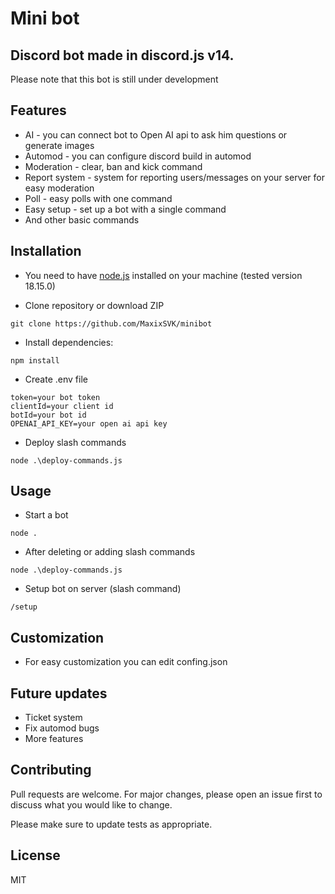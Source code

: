 # Mini bot

## Discord bot made in discord.js v14.
Please note that this bot is still under development

## Features

 - AI - you can connect bot to Open AI api to ask him questions or generate images
 - Automod - you can configure discord build in automod
 - Moderation - clear, ban and kick command
 - Report system - system for reporting users/messages on your server for easy moderation
 - Poll - easy polls with one command
 - Easy setup - set up a bot with a single command
 - And other basic commands

## Installation

 - You need to have [node.js](https://nodejs.org/) installed on your machine (tested version 18.15.0)

 - Clone repository or download ZIP
```
git clone https://github.com/MaxixSVK/minibot
``` 
- Install dependencies:

```
npm install
```

 - Create .env file
```
token=your bot token
clientId=your client id
botId=your bot id
OPENAI_API_KEY=your open ai api key
```
- Deploy slash commands
```
node .\deploy-commands.js
```

## Usage
 - Start a bot
```
node .
```
- After deleting or adding slash commands

```
node .\deploy-commands.js
```

- Setup bot on server (slash command)
```
/setup
```
## Customization
 - For easy customization you can edit confing.json

## Future updates
 - Ticket system
 - Fix automod bugs
 - More features

## Contributing

Pull requests are welcome. For major changes, please open an issue first
to discuss what you would like to change.

Please make sure to update tests as appropriate.

## License

MIT